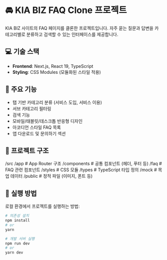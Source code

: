 # 🚘 KIA BIZ FAQ Clone 프로젝트

KIA BIZ 사이트의 FAQ 페이지를 클론한 프로젝트입니다.
자주 묻는 질문과 답변을 카테고리별로 분류하고 검색할 수 있는 인터페이스를 제공합니다.


## 💻 기술 스택

- **Frontend**: Next.js, React 19, TypeScript
- **Styling**: CSS Modules (모듈화된 스타일 적용)


## 🎯 주요 기능

- 탭 기반 카테고리 분류 (서비스 도입, 서비스 이용)
- 서브 카테고리 필터링
- 검색 기능
- 모바일/태블릿/데스크톱 반응형 디자인
- 아코디언 스타일 FAQ 목록
- 앱 다운로드 및 문의하기 섹션


## 📁 프로젝트 구조

/src
  /app            # App Router 구조
    /components   # 공통 컴포넌트 (헤더, 푸터 등)
    /faq          # FAQ 관련 컴포넌트
    /styles       # CSS 모듈
    /types        # TypeScript 타입 정의
  /mock           # 목업 데이터
/public           # 정적 파일 (이미지, 폰트 등)


## 🚀 실행 방법

로컬 환경에서 프로젝트를 실행하는 방법:

```bash
# 의존성 설치
npm install
# or
yarn

# 개발 서버 실행
npm run dev
# or
yarn dev
